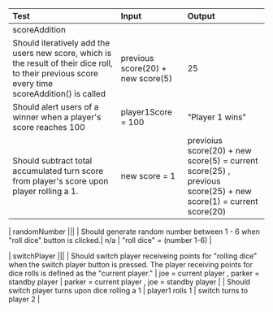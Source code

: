 | Test | Input | Output |
| :--------------------------- | :------------------------| :---------------- | 
| scoreAddition |||
| Should iteratively add the users new score, which is the result of their dice roll, to their previous score every time scoreAddition() is called | previous score(20) + new score(5) | 25 |
| Should alert users of a winner when a player's score reaches 100 | player1Score = 100 | "Player 1 wins" | 
| Should subtract total accumulated turn score from player's score upon player rolling a 1. | new score = 1 | previoius score(20) + new score(5) = current score(25) , previous score(25) + new score(1) = current score(20) | 


| randomNumber |||
| Should generate random number between 1 - 6 when "roll dice" button is clicked.| n/a | "roll dice" = (number 1-6) |

| switchPlayer |||
| Should switch player receiveing points for "rolling dice" when the switch player button is pressed. The player receiving points for dice rolls is defined as the "current player." | joe = current player , parker = standby player | parker = current player , joe = standby player |
| Should switch player turns upon dice rolling a 1 | player1 rolls 1 | switch turns to player 2 |
